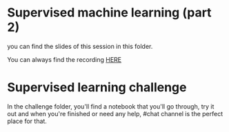 # Supervised machine learning (part 2)

you can find the slides of this session in this folder.

You can always find the recording [HERE](https://drive.google.com/file/d/1IWXLhf_0OjTQXVCpcuHJb111KhFsHPgL/view?usp=sharing)

# Supervised learning challenge 
In the challenge folder, you'll find a notebook that you'll go through, try it out and when you're finished or need any help, #chat channel is the perfect place for that.
